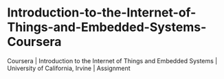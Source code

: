 # Introduction-to-the-Internet-of-Things-and-Embedded-Systems-Coursera


Coursera | Introduction to the Internet of Things and Embedded Systems | University of California, Irvine | Assignment
